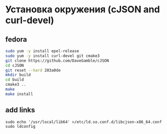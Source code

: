 # Установка окружения (cJSON and curl-devel)

## fedora
```sh
sudo yum -y install epel-release
sudo yum -y install curl-devel git cmake3 
git clone https://github.com/DaveGamble/cJSON
cd cJSON
git reset --hard 203a0de
mkdir build
cd build
cmake3 ..
make
make install
```
## add links
```
sudo echo '/usr/local/lib64' >/etc/ld.so.conf.d/libcjson-x86_64.conf 
sudo ldconfig
```

